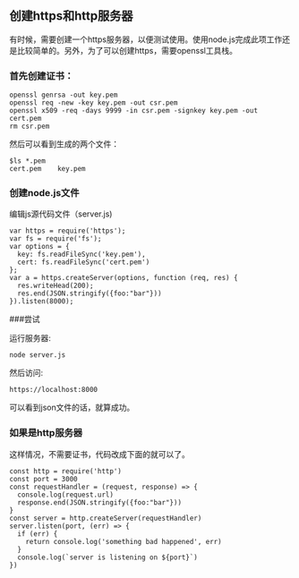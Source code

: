 ## 创建https和http服务器

有时候，需要创建一个https服务器，以便测试使用。使用node.js完成此项工作还是比较简单的。另外，为了可以创建https，需要openssl工具栈。

### 首先创建证书：

    openssl genrsa -out key.pem
    openssl req -new -key key.pem -out csr.pem
    openssl x509 -req -days 9999 -in csr.pem -signkey key.pem -out cert.pem
    rm csr.pem

然后可以看到生成的两个文件：

    $ls *.pem 
    cert.pem	key.pem

### 创建node.js文件

编辑js源代码文件（server.js)

    var https = require('https');
    var fs = require('fs');
    var options = {
      key: fs.readFileSync('key.pem'),
      cert: fs.readFileSync('cert.pem')
    };
    var a = https.createServer(options, function (req, res) {
      res.writeHead(200);
      res.end(JSON.stringify({foo:"bar"}))
    }).listen(8000);

###尝试

运行服务器:

    node server.js

然后访问:

    https://localhost:8000

可以看到json文件的话，就算成功。

### 如果是http服务器

这样情况，不需要证书，代码改成下面的就可以了。

    const http = require('http')  
    const port = 3000
    const requestHandler = (request, response) => {  
      console.log(request.url)
      response.end(JSON.stringify({foo:"bar"}))
    }
    const server = http.createServer(requestHandler)
    server.listen(port, (err) => {  
      if (err) {
        return console.log('something bad happened', err)
      }
      console.log(`server is listening on ${port}`)
    })